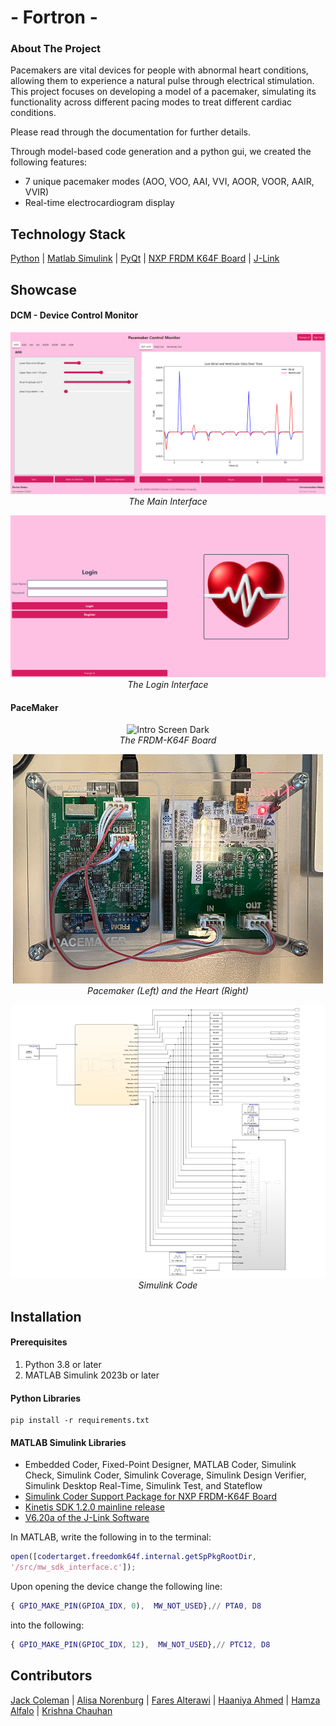# - Fortron -

### About The Project
Pacemakers are vital devices for people with abnormal heart conditions, allowing them to experience a natural pulse through electrical stimulation. This project focuses on developing a model of a pacemaker, simulating its functionality across different pacing modes to treat different cardiac conditions. 

Please read through the documentation for further details.

Through model-based code generation and a python gui, we created the following features:
- 7 unique pacemaker modes (AOO, VOO, AAI, VVI, AOOR, VOOR, AAIR, VVIR)
- Real-time electrocardiogram display

## Technology Stack
[Python](https://www.python.org/) | [Matlab Simulink](https://www.mathworks.com/products/simulink.html) | [PyQt](https://doc.qt.io/qtforpython-5/index.html#) | [NXP FRDM K64F Board](https://www.nxp.com/design/design-center/development-boards/freedom-development-boards/mcu-boards/freedom-development-platform-for-kinetis-k64-k63-and-k24-mcus:FRDM-K64F) | [J-Link](https://www.segger.com/downloads/jlink/)

## Showcase 
#### DCM - Device Control Monitor
<p align="center">
  <img src="images\dcm.png" alt="Intro Screen Dark" />
  <br>
  <em>The Main Interface</em>
</p>

<p align="center">
  <img src="images\dcm_login.png" alt="Intro Screen Dark" />
  <br>
  <em>The Login Interface</em>
</p>

#### PaceMaker
<p align="center">
  <img src="images\pacemaker_board1.png" alt="Intro Screen Dark" />
  <br>
  <em>The FRDM-K64F Board</em>
</p>

<p align="center">
  <img src="images\pacemaker_board2.png" alt="Intro Screen Dark" />
  <br>
  <em>Pacemaker (Left) and the Heart (Right)</em>
</p>

<p align="center">
  <img src="images\simulink.png" alt="Intro Screen Dark" />
  <br>
  <em>Simulink Code</em>
</p>

## Installation
#### Prerequisites
1. Python 3.8 or later
2. MATLAB Simulink 2023b or later

#### Python Libraries
```commandline
pip install -r requirements.txt
```

#### MATLAB Simulink Libraries
- Embedded Coder, Fixed-Point Designer, MATLAB Coder, Simulink Check, Simulink Coder, Simulink Coverage, Simulink Design Verifier, Simulink Desktop Real-Time, Simulink Test, and Stateflow
- [Simulink Coder Support Package for NXP FRDM-K64F Board](https://www.mathworks.com/matlabcentral/fileexchange/55318-simulink-coder-support-package-for-nxp-frdm-k64f-board#:~:text=Simulink%C2%AE%20Coder%E2%84%A2%20Support,K64F%20peripherals%20and%20communication%20interfaces.)
- [Kinetis SDK 1.2.0 mainline release](https://www.nxp.com/design/design-center/designs/software-development-kit-for-kinetis-mcus:KINETIS-SDK)
- [V6.20a of the J-Link Software](https://www.segger.com/downloads/jlink/)

In MATLAB, write the following in to the terminal:
```matlab
open([codertarget.freedomk64f.internal.getSpPkgRootDir,
'/src/mw_sdk_interface.c']);
```
Upon opening the device change the following line:
```matlab
{ GPIO_MAKE_PIN(GPIOA_IDX, 0),  MW_NOT_USED},// PTA0, D8
```
into the following:
```matlab
{ GPIO_MAKE_PIN(GPIOC_IDX, 12),  MW_NOT_USED},// PTC12, D8
```

## Contributors
[Jack Coleman](https://www.linkedin.com/in/jack-coleman-75418330b/) |
[Alisa Norenburg](https://www.linkedin.com/in/alisa-norenberg/) |
[Fares Alterawi](https://www.linkedin.com/in/faris-alterawi/) |
[Haaniya Ahmed](https://www.linkedin.com/in/haaniya-ahmed-917927217/) |
[Hamza Alfalo](https://www.linkedin.com/in/hamza-alfalo-452a6b245/) |
[Krishna Chauhan](https://www.linkedin.com/in/krishnac88/)